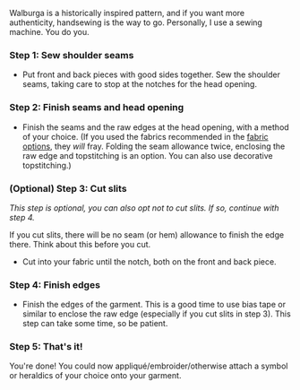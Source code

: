<Note>

Walburga is a historically inspired pattern, and if you want more authenticity, handsewing is the way to go. Personally, I use a sewing machine. You do you.

</Note>

### Step 1: Sew shoulder seams

-   Put front and back pieces with good sides together. Sew the shoulder seams, taking care to stop at the notches for the head opening.

### Step 2: Finish seams and head opening

-   Finish the seams and the raw edges at the head opening, with a method of your choice. (If you used the fabrics recommended in the [fabric options](/docs/patterns/walburga/fabric), they *will* fray. Folding the seam allowance twice, enclosing the raw edge and topstitching is an option. You can also use decorative topstitching.)

### (Optional) Step 3: Cut slits

*This step is optional, you can also opt not to cut slits. If so, continue with step 4.*

<Warning>

If you cut slits, there will be no seam (or hem) allowance to finish the edge there. Think about this before you cut.

</Warning>

-   Cut into your fabric until the notch, both on the front and back piece.

### Step 4: Finish edges

-   Finish the edges of the garment. This is a good time to use bias tape or similar to enclose the raw edge (especially if you cut slits in step 3). This step can take some time, so be patient.

### Step 5: That's it!

You're done! You could now appliqué/embroider/otherwise attach a symbol or heraldics of your choice onto your garment.
